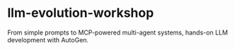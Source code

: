 # llm-evolution-workshop
From simple prompts to MCP-powered multi-agent systems, hands-on LLM development with AutoGen.
